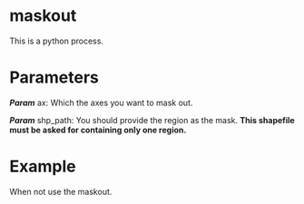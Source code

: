 # maskout

This is a python process.

# Parameters 

***Param*** ax: Which the axes you want to mask out.

***Param*** shp_path: You should provide the region as the mask. **This shapefile must be asked for containing only one region.**

# Example

When not use the maskout.

```

```
